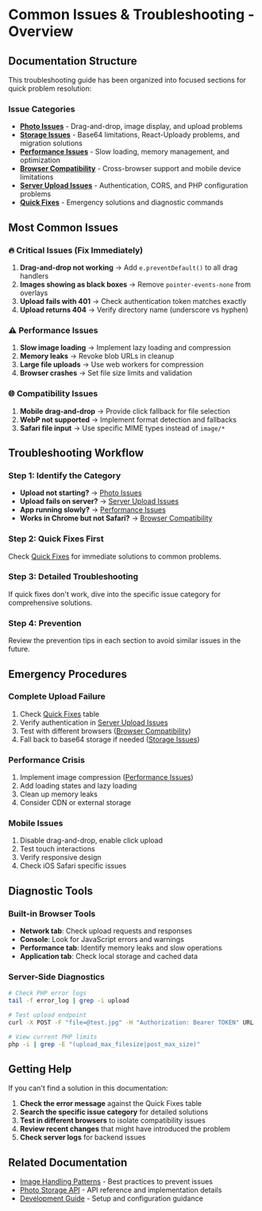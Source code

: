 # Common Issues & Troubleshooting - Overview

## Documentation Structure

This troubleshooting guide has been organized into focused sections for quick problem resolution:

### Issue Categories

- **[Photo Issues](./photo-issues.md)** - Drag-and-drop, image display, and upload problems
- **[Storage Issues](./storage-issues.md)** - Base64 limitations, React-Uploady problems, and migration solutions
- **[Performance Issues](./performance-issues.md)** - Slow loading, memory management, and optimization
- **[Browser Compatibility](./browser-compatibility.md)** - Cross-browser support and mobile device limitations
- **[Server Upload Issues](./server-upload-issues.md)** - Authentication, CORS, and PHP configuration problems
- **[Quick Fixes](./quick-fixes.md)** - Emergency solutions and diagnostic commands

## Most Common Issues

### 🔥 Critical Issues (Fix Immediately)
1. **Drag-and-drop not working** → Add `e.preventDefault()` to all drag handlers
2. **Images showing as black boxes** → Remove `pointer-events-none` from overlays
3. **Upload fails with 401** → Check authentication token matches exactly
4. **Upload returns 404** → Verify directory name (underscore vs hyphen)

### ⚠️ Performance Issues
1. **Slow image loading** → Implement lazy loading and compression
2. **Memory leaks** → Revoke blob URLs in cleanup
3. **Large file uploads** → Use web workers for compression
4. **Browser crashes** → Set file size limits and validation

### 🌐 Compatibility Issues
1. **Mobile drag-and-drop** → Provide click fallback for file selection
2. **WebP not supported** → Implement format detection and fallbacks
3. **Safari file input** → Use specific MIME types instead of `image/*`

## Troubleshooting Workflow

### Step 1: Identify the Category
- **Upload not starting?** → [Photo Issues](./photo-issues.md)
- **Upload fails on server?** → [Server Upload Issues](./server-upload-issues.md)
- **App running slowly?** → [Performance Issues](./performance-issues.md)
- **Works in Chrome but not Safari?** → [Browser Compatibility](./browser-compatibility.md)

### Step 2: Quick Fixes First
Check [Quick Fixes](./quick-fixes.md) for immediate solutions to common problems.

### Step 3: Detailed Troubleshooting
If quick fixes don't work, dive into the specific issue category for comprehensive solutions.

### Step 4: Prevention
Review the prevention tips in each section to avoid similar issues in the future.

## Emergency Procedures

### Complete Upload Failure
1. Check [Quick Fixes](./quick-fixes.md) table
2. Verify authentication in [Server Upload Issues](./server-upload-issues.md)
3. Test with different browsers ([Browser Compatibility](./browser-compatibility.md))
4. Fall back to base64 storage if needed ([Storage Issues](./storage-issues.md))

### Performance Crisis
1. Implement image compression ([Performance Issues](./performance-issues.md))
2. Add loading states and lazy loading
3. Clean up memory leaks
4. Consider CDN or external storage

### Mobile Issues
1. Disable drag-and-drop, enable click upload
2. Test touch interactions
3. Verify responsive design
4. Check iOS Safari specific issues

## Diagnostic Tools

### Built-in Browser Tools
- **Network tab**: Check upload requests and responses
- **Console**: Look for JavaScript errors and warnings
- **Performance tab**: Identify memory leaks and slow operations
- **Application tab**: Check local storage and cached data

### Server-Side Diagnostics
```bash
# Check PHP error logs
tail -f error_log | grep -i upload

# Test upload endpoint
curl -X POST -F "file=@test.jpg" -H "Authorization: Bearer TOKEN" URL

# View current PHP limits
php -i | grep -E "(upload_max_filesize|post_max_size)"
```

## Getting Help

If you can't find a solution in this documentation:

1. **Check the error message** against the Quick Fixes table
2. **Search the specific issue category** for detailed solutions
3. **Test in different browsers** to isolate compatibility issues
4. **Review recent changes** that might have introduced the problem
5. **Check server logs** for backend issues

## Related Documentation

- [Image Handling Patterns](../patterns/image-optimization.md) - Best practices to prevent issues
- [Photo Storage API](../api-reference/photo-storage.md) - API reference and implementation details
- [Development Guide](../development.md) - Setup and configuration guidance